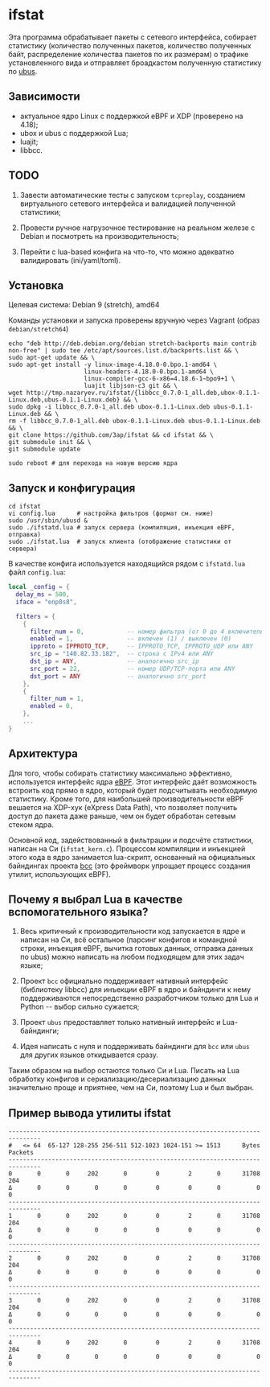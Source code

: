 ifstat
======

Эта программа обрабатывает пакеты с сетевого интерфейса, собирает
статистику (количество полученных пакетов, количество полученных
байт, распределение количества пакетов по их размерам) о трафике
установленного вида и отправляет броадкастом полученную статистику по
[ubus][ubus].

## Зависимости

  - актуальное ядро Linux с поддержкой eBPF и XDP (проверено на 4.18);
  - ubox и ubus с поддержкой Lua;
  - luajit;
  - libbcc.

## TODO

  1. Завести автоматические тесты с запуском `tcpreplay`, созданием
     виртуального сетевого интерфейса и валидацией полученной
     статистики;

  2. Провести ручное нагрузочное тестирование на реальном железе с
     Debian и посмотреть на производительность;

  3. Перейти с lua-based конфига на что-то, что можно адекватно
     валидировать (ini/yaml/toml).

## Установка

Целевая система: Debian 9 (stretch), amd64

Команды установки и запуска проверены вручную через Vagrant (образ
`debian/stretch64`)

```shell
echo "deb http://deb.debian.org/debian stretch-backports main contrib non-free" | sudo tee /etc/apt/sources.list.d/backports.list && \
sudo apt-get update && \
sudo apt-get install -y linux-image-4.18.0-0.bpo.1-amd64 \
                     linux-headers-4.18.0-0.bpo.1-amd64 \
                     linux-compiler-gcc-6-x86=4.18.6-1~bpo9+1 \
                     luajit libjson-c3 git && \
wget http://tmp.nazaryev.ru/ifstat/{libbcc_0.7.0-1_all.deb,ubox-0.1.1-Linux.deb,ubus-0.1.1-Linux.deb} && \
sudo dpkg -i libbcc_0.7.0-1_all.deb ubox-0.1.1-Linux.deb ubus-0.1.1-Linux.deb && \
rm -f libbcc_0.7.0-1_all.deb ubox-0.1.1-Linux.deb ubus-0.1.1-Linux.deb && \
git clone https://github.com/3ap/ifstat && cd ifstat && \
git submodule init && \
git submodule update

sudo reboot # для перехода на новую версию ядра
```

## Запуск и конфигурация

```shell
cd ifstat
vi config.lua      # настройка фильтров (формат см. ниже)
sudo /usr/sbin/ubusd &
sudo ./ifstatd.lua # запуск сервера (компиляция, инъекция eBPF, отправка)
sudo ./ifstat.lua  # запуск клиента (отображение статистики от сервера)
```

В качестве конфига используется находящийся рядом с `ifstatd.lua`
файл `config.lua`:

```lua
local _config = {
  delay_ms = 500,
  iface = "enp0s8",

  filters = {
    {
      filter_num = 0,            -- номер фильтра (от 0 до 4 включительно)
      enabled = 1,               -- включен (1) / выключен (0)
      ipproto = IPPROTO_TCP,     -- IPPROTO_TCP, IPPROTO_UDP или ANY
      src_ip = "140.82.33.182",  -- строка с IPv4 или ANY
      dst_ip = ANY,              -- аналогично src_ip
      src_port = 22,             -- номер UDP/TCP-порта или ANY
      dst_port = ANY             -- аналогично src_port
    },
    {
      filter_num = 1,
      enabled = 0,
    },
    ...
}
```

## Архитектура

Для того, чтобы собирать статистику максимально эффективно,
используется интерфейс ядра [eBPF][ebpf]. Этот интерфейс даёт
возможность встроить код прямо в ядро, который будет подсчитывать
необходимую статистику. Кроме того, для наибольшей производительности
eBPF вешается на XDP-хук (eXpress Data Path), что позволяет получить
доступ до пакета даже раньше, чем он будет обработан сетевым стеком
ядра.

Основной код, задействованный в фильтрации и подсчёте статистики,
написан на Си (`ifstat_kern.c`). Процессом компиляции и инъекцией
этого кода в ядро занимается lua-скрипт, основанный на официальных
байндингах проекта [bcc][bcc] (это фреймворк упрощает процесс
создания утилит, использующих eBPF).

## Почему я выбрал Lua в качестве вспомогательного языка?

  1. Весь критичный к производительности код запускается в ядре и
     написан на Си, всё остальное (парсинг конфигов и командной
     строки, инъекция eBPF, вычитка готовых данных, отправка данных
     по ubus) можно написать на любом подходящем для этих задач
     языке;

  2. Проект `bcc` официально поддерживает нативный интерфейс
     (библиотеку libbcc) для инъекции eBPF в ядро и байндинги к нему
     поддерживаются непосредственно разработчиком только для Lua и
     Python -- выбор сильно сужается;

  3. Проект `ubus` предоставляет только нативный интерфейс и
     Lua-байндинги;

  4. Идея написать с нуля и поддерживать байндинги для `bcc` или
     `ubus` для других языков откидывается сразу.

Таким образом на выбор остаются только Си и Lua. Писать на Lua
обработку конфигов и сериализацию/десериализацию данных значительно
проще и приятнее, чем на Си, поэтому Lua и был выбран.

## Пример вывода утилиты ifstat

```
-------------------------------------------------------------------------------
#   <= 64  65-127 128-255 256-511 512-1023 1024-151 >= 1513      Bytes  Packets
-------------------------------------------------------------------------------
0       0       0     202       0        0        2       0      31708      204
Δ       0       0       0       0        0        0       0          0        0
-------------------------------------------------------------------------------
1       0       0     202       0        0        2       0      31708      204
Δ       0       0       0       0        0        0       0          0        0
-------------------------------------------------------------------------------
2       0       0     202       0        0        2       0      31708      204
Δ       0       0       0       0        0        0       0          0        0
-------------------------------------------------------------------------------
3       0       0     202       0        0        2       0      31708      204
Δ       0       0       0       0        0        0       0          0        0
-------------------------------------------------------------------------------
4       0       0     202       0        0        2       0      31708      204
Δ       0       0       0       0        0        0       0          0        0
-------------------------------------------------------------------------------
```

[ubus]: https://oldwiki.archive.openwrt.org/doc/techref/ubus
[bcc]: https://github.com/iovisor/bcc
[ebpf]: https://lwn.net/Articles/740157/
